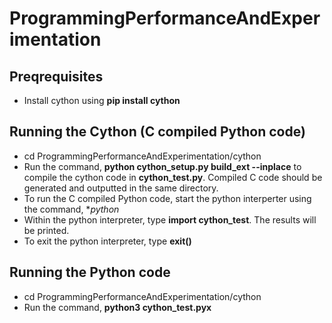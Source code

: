 # ProgrammingPerformanceAndExperimentation

## Preqrequisites
* Install cython using **pip install cython**

## Running the Cython (C compiled Python code)
* cd ProgrammingPerformanceAndExperimentation/cython
* Run the command, **python cython_setup.py build_ext --inplace** to compile the cython code in **cython_test.py**. Compiled C code should be generated and outputted in the same directory.
* To run the C compiled Python code, start the python interperter using the command, **python*
* Within the python interpreter, type **import cython_test**. The results will be printed.
* To exit the python interpreter, type **exit()**

## Running the Python code
* cd ProgrammingPerformanceAndExperimentation/cython
* Run the command, **python3 cython_test.pyx**
